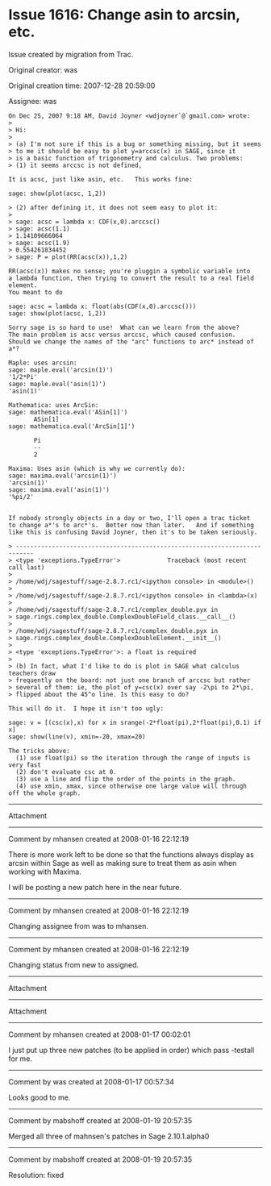 # Issue 1616: Change asin to arcsin, etc.

Issue created by migration from Trac.

Original creator: was

Original creation time: 2007-12-28 20:59:00

Assignee: was


```
On Dec 25, 2007 9:18 AM, David Joyner <wdjoyner`@`gmail.com> wrote:
>
> Hi:
>
> (a) I'm not sure if this is a bug or something missing, but it seems
> to me it should be easy to plot y=arccsc(x) in SAGE, since it
> is a basic function of trigonometry and calculus. Two problems:
> (1) it seems arccsc is not defined,

It is acsc, just like asin, etc.   This works fine:

sage: show(plot(acsc, 1,2))

> (2) after defining it, it does not seem easy to plot it:
>
> sage: acsc = lambda x: CDF(x,0).arccsc()
> sage: acsc(1.1)
> 1.14109666064
> sage: acsc(1.9)
> 0.554261834452
> sage: P = plot(RR(acsc(x)),1,2)

RR(acsc(x)) makes no sense; you're pluggin a symbolic variable into
a lambda function, then trying to convert the result to a real field element.
You meant to do

sage: acsc = lambda x: float(abs(CDF(x,0).arccsc()))
sage: show(plot(acsc, 1,2))

Sorry sage is so hard to use!  What can we learn from the above?
The main problem is acsc versus arccsc, which caused confusion.
Should we change the names of the "arc" functions to arc* instead of a*?

Maple: uses arcsin:
sage: maple.eval('arcsin(1)')
'1/2*Pi'
sage: maple.eval('asin(1)')
'asin(1)'

Mathematica: uses ArcSin:
sage: mathematica.eval('ASin[1]')
       ASin[1]
sage: mathematica.eval('ArcSin[1]')

       Pi
       --
       2

Maxima: Uses asin (which is why we currently do):
sage: maxima.eval('arcsin(1)')
'arcsin(1)'
sage: maxima.eval('asin(1)')
'%pi/2'


If nobody strongly objects in a day or two, I'll open a trac ticket
to change a*'s to arc*'s.  Better now than later.   And if something
like this is confusing David Joyner, then it's to be taken seriously.

> ---------------------------------------------------------------------------
> <type 'exceptions.TypeError'>             Traceback (most recent call last)
>
> /home/wdj/sagestuff/sage-2.8.7.rc1/<ipython console> in <module>()
>
> /home/wdj/sagestuff/sage-2.8.7.rc1/<ipython console> in <lambda>(x)
>
> /home/wdj/sagestuff/sage-2.8.7.rc1/complex_double.pyx in
> sage.rings.complex_double.ComplexDoubleField_class.__call__()
>
> /home/wdj/sagestuff/sage-2.8.7.rc1/complex_double.pyx in
> sage.rings.complex_double.ComplexDoubleElement.__init__()
>
> <type 'exceptions.TypeError'>: a float is required
>
> (b) In fact, what I'd like to do is plot in SAGE what calculus teachers draw
> frequently on the board: not just one branch of arccsc but rather
> several of them: ie, the plot of y=csc(x) over say -2\pi to 2*\pi,
> flipped about the 45^o line. Is this easy to do?

This will do it.  I hope it isn't too ugly:

sage: v = [(csc(x),x) for x in srange(-2*float(pi),2*float(pi),0.1) if x]
sage: show(line(v), xmin=-20, xmax=20)

The tricks above:
  (1) use float(pi) so the iteration through the range of inputs is very fast
  (2) don't evaluate csc at 0.
  (3) use a line and flip the order of the points in the graph.
  (4) use xmin, xmax, since otherwise one large value will through
off the whole graph.

```



---

Attachment


---

Comment by mhansen created at 2008-01-16 22:12:19

There is more work left to be done so that the functions always display as arcsin within Sage as well as making sure to treat them as asin when working with Maxima.


I will be posting a new patch here in the near future.


---

Comment by mhansen created at 2008-01-16 22:12:19

Changing assignee from was to mhansen.


---

Comment by mhansen created at 2008-01-16 22:12:19

Changing status from new to assigned.


---

Attachment


---

Attachment


---

Comment by mhansen created at 2008-01-17 00:02:01

I just put up three new patches (to be applied in order) which pass -testall for me.


---

Comment by was created at 2008-01-17 00:57:34

Looks good to me.


---

Comment by mabshoff created at 2008-01-19 20:57:35

Merged all three of mahnsen's patches in Sage 2.10.1.alpha0


---

Comment by mabshoff created at 2008-01-19 20:57:35

Resolution: fixed
